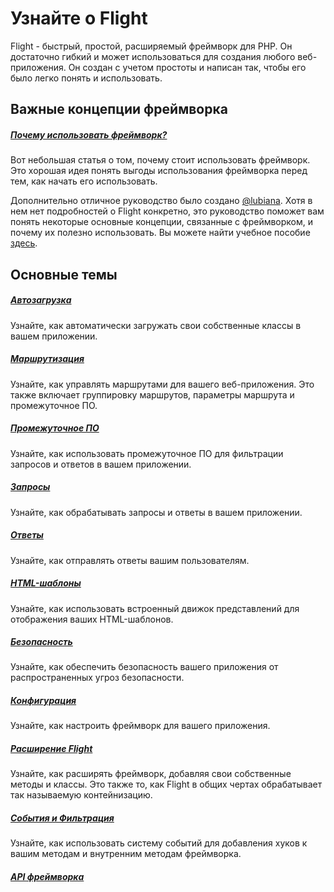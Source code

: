 # Узнайте о Flight

Flight - быстрый, простой, расширяемый фреймворк для PHP. Он достаточно гибкий и может использоваться для создания любого веб-приложения. Он создан с учетом простоты и написан так, чтобы его было легко понять и использовать.

## Важные концепции фреймворка

##### [Почему использовать фреймворк?](/learn/why-frameworks)

Вот небольшая статья о том, почему стоит использовать фреймворк. Это хорошая идея понять выгоды использования фреймворка перед тем, как начать его использовать.

Дополнительно отличное руководство было создано [@lubiana](https://git.php.fail/lubiana). Хотя в нем нет подробностей о Flight конкретно, это руководство поможет вам понять некоторые основные концепции, связанные с фреймворком, и почему их полезно использовать. Вы можете найти учебное пособие [здесь](https://git.php.fail/lubiana/no-framework-tutorial/src/branch/master/README.md).

## Основные темы

##### [Автозагрузка](/learn/autoloading)

Узнайте, как автоматически загружать свои собственные классы в вашем приложении.

##### [Маршрутизация](/learn/routing)

Узнайте, как управлять маршрутами для вашего веб-приложения. Это также включает группировку маршрутов, параметры маршрута и промежуточное ПО.

##### [Промежуточное ПО](/learn/middleware)

Узнайте, как использовать промежуточное ПО для фильтрации запросов и ответов в вашем приложении.

##### [Запросы](/learn/requests)

Узнайте, как обрабатывать запросы и ответы в вашем приложении.

##### [Ответы](/learn/responses)

Узнайте, как отправлять ответы вашим пользователям.

##### [HTML-шаблоны](/learn/templates)

Узнайте, как использовать встроенный движок представлений для отображения ваших HTML-шаблонов.

##### [Безопасность](/learn/security)

Узнайте, как обеспечить безопасность вашего приложения от распространенных угроз безопасности.

##### [Конфигурация](/learn/configuration)

Узнайте, как настроить фреймворк для вашего приложения.

##### [Расширение Flight](/learn/extending)

Узнайте, как расширять фреймворк, добавляя свои собственные методы и классы. Это также то, как Flight в общих чертах обрабатывает так называемую контейнизацию.

##### [События и Фильтрация](/learn/filtering)

Узнайте, как использовать систему событий для добавления хуков к вашим методам и внутренним методам фреймворка.

##### [API фреймворка](/learn/api)